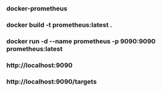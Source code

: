 ### docker-prometheus
### docker build -t prometheus:latest .
### docker run -d --name prometheus -p 9090:9090 prometheus:latest
### http://localhost:9090
### http://localhost:9090/targets

